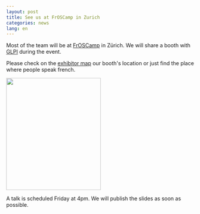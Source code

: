 ```yaml
---
layout: post
title: See us at FrOSCamp in Zurich
categories: news
lang: en
---
```


Most of the team will be at [FrOSCamp](http://froscamp.org) in Zürich. We will share a booth with [GLPI](http://www.glpi-project.org) during the event.

Please check on the [exhibitor map](http://wiki.froscamp.org/images/7/73/Exhibition.png) our booth's location or just find the place where people speak french.

<a href="/news_docs/FrOSCamp.png"><img class="aligncenter size-medium wp-image-617" title="FrOSCamp" src="/news_docs/FrOSCamp-253x300.png" alt="" width="253" height="300" /></a>

A talk is scheduled Friday at 4pm. We will publish the slides as soon as possible.
